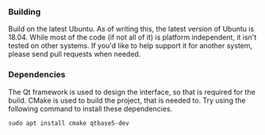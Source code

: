 ### Building

Build on the latest Ubuntu.
As of writing this, the latest version of Ubuntu is 18.04.
While most of the code (if not all of it) is platform independent, it isn't tested on other systems.
If you'd like to help support it for another system, please send pull requests when needed.

### Dependencies

The Qt framework is used to design the interface, so that is required for the build.
CMake is used to build the project, that is needed to.
Try using the following command to install these dependencies.

```
sudo apt install cmake qtbase5-dev
```
